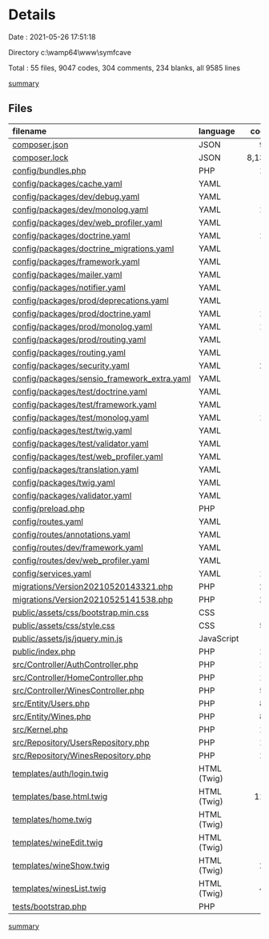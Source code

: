 # Details

Date : 2021-05-26 17:51:18

Directory c:\wamp64\www\symfcave

Total : 55 files,  9047 codes, 304 comments, 234 blanks, all 9585 lines

[summary](results.md)

## Files
| filename | language | code | comment | blank | total |
| :--- | :--- | ---: | ---: | ---: | ---: |
| [composer.json](/composer.json) | JSON | 99 | 0 | 1 | 100 |
| [composer.lock](/composer.lock) | JSON | 8,132 | 0 | 1 | 8,133 |
| [config/bundles.php](/config/bundles.php) | PHP | 14 | 0 | 2 | 16 |
| [config/packages/cache.yaml](/config/packages/cache.yaml) | YAML | 2 | 13 | 5 | 20 |
| [config/packages/dev/debug.yaml](/config/packages/dev/debug.yaml) | YAML | 2 | 2 | 1 | 5 |
| [config/packages/dev/monolog.yaml](/config/packages/dev/monolog.yaml) | YAML | 11 | 8 | 1 | 20 |
| [config/packages/dev/web_profiler.yaml](/config/packages/dev/web_profiler.yaml) | YAML | 5 | 0 | 2 | 7 |
| [config/packages/doctrine.yaml](/config/packages/doctrine.yaml) | YAML | 14 | 3 | 2 | 19 |
| [config/packages/doctrine_migrations.yaml](/config/packages/doctrine_migrations.yaml) | YAML | 4 | 2 | 1 | 7 |
| [config/packages/framework.yaml](/config/packages/framework.yaml) | YAML | 8 | 7 | 3 | 18 |
| [config/packages/mailer.yaml](/config/packages/mailer.yaml) | YAML | 3 | 0 | 1 | 4 |
| [config/packages/notifier.yaml](/config/packages/notifier.yaml) | YAML | 9 | 7 | 1 | 17 |
| [config/packages/prod/deprecations.yaml](/config/packages/prod/deprecations.yaml) | YAML | 0 | 8 | 1 | 9 |
| [config/packages/prod/doctrine.yaml](/config/packages/prod/doctrine.yaml) | YAML | 19 | 0 | 2 | 21 |
| [config/packages/prod/monolog.yaml](/config/packages/prod/monolog.yaml) | YAML | 17 | 0 | 1 | 18 |
| [config/packages/prod/routing.yaml](/config/packages/prod/routing.yaml) | YAML | 3 | 0 | 1 | 4 |
| [config/packages/routing.yaml](/config/packages/routing.yaml) | YAML | 3 | 3 | 2 | 8 |
| [config/packages/security.yaml](/config/packages/security.yaml) | YAML | 25 | 9 | 4 | 38 |
| [config/packages/sensio_framework_extra.yaml](/config/packages/sensio_framework_extra.yaml) | YAML | 3 | 0 | 1 | 4 |
| [config/packages/test/doctrine.yaml](/config/packages/test/doctrine.yaml) | YAML | 3 | 1 | 1 | 5 |
| [config/packages/test/framework.yaml](/config/packages/test/framework.yaml) | YAML | 4 | 0 | 1 | 5 |
| [config/packages/test/monolog.yaml](/config/packages/test/monolog.yaml) | YAML | 12 | 0 | 1 | 13 |
| [config/packages/test/twig.yaml](/config/packages/test/twig.yaml) | YAML | 2 | 0 | 1 | 3 |
| [config/packages/test/validator.yaml](/config/packages/test/validator.yaml) | YAML | 3 | 0 | 1 | 4 |
| [config/packages/test/web_profiler.yaml](/config/packages/test/web_profiler.yaml) | YAML | 5 | 0 | 2 | 7 |
| [config/packages/translation.yaml](/config/packages/translation.yaml) | YAML | 6 | 0 | 1 | 7 |
| [config/packages/twig.yaml](/config/packages/twig.yaml) | YAML | 2 | 0 | 1 | 3 |
| [config/packages/validator.yaml](/config/packages/validator.yaml) | YAML | 3 | 4 | 2 | 9 |
| [config/preload.php](/config/preload.php) | PHP | 4 | 0 | 2 | 6 |
| [config/routes.yaml](/config/routes.yaml) | YAML | 0 | 3 | 1 | 4 |
| [config/routes/annotations.yaml](/config/routes/annotations.yaml) | YAML | 6 | 0 | 2 | 8 |
| [config/routes/dev/framework.yaml](/config/routes/dev/framework.yaml) | YAML | 3 | 0 | 1 | 4 |
| [config/routes/dev/web_profiler.yaml](/config/routes/dev/web_profiler.yaml) | YAML | 6 | 0 | 2 | 8 |
| [config/services.yaml](/config/services.yaml) | YAML | 15 | 11 | 6 | 32 |
| [migrations/Version20210520143321.php](/migrations/Version20210520143321.php) | PHP | 20 | 5 | 7 | 32 |
| [migrations/Version20210525141538.php](/migrations/Version20210525141538.php) | PHP | 20 | 5 | 7 | 32 |
| [public/assets/css/bootstrap.min.css](/public/assets/css/bootstrap.min.css) | CSS | 2 | 10 | 0 | 12 |
| [public/assets/css/style.css](/public/assets/css/style.css) | CSS | 57 | 0 | 2 | 59 |
| [public/assets/js/jquery.min.js](/public/assets/js/jquery.min.js) | JavaScript | 1 | 1 | 0 | 2 |
| [public/index.php](/public/index.php) | PHP | 16 | 0 | 7 | 23 |
| [src/Controller/AuthController.php](/src/Controller/AuthController.php) | PHP | 15 | 6 | 5 | 26 |
| [src/Controller/HomeController.php](/src/Controller/HomeController.php) | PHP | 14 | 3 | 6 | 23 |
| [src/Controller/WinesController.php](/src/Controller/WinesController.php) | PHP | 52 | 27 | 24 | 103 |
| [src/Entity/Users.php](/src/Entity/Users.php) | PHP | 83 | 26 | 30 | 139 |
| [src/Entity/Wines.php](/src/Entity/Wines.php) | PHP | 82 | 29 | 33 | 144 |
| [src/Kernel.php](/src/Kernel.php) | PHP | 12 | 23 | 4 | 39 |
| [src/Repository/UsersRepository.php](/src/Repository/UsersRepository.php) | PHP | 12 | 33 | 6 | 51 |
| [src/Repository/WinesRepository.php](/src/Repository/WinesRepository.php) | PHP | 12 | 33 | 6 | 51 |
| [templates/auth/login.twig](/templates/auth/login.twig) | HTML (Twig) | 4 | 0 | 3 | 7 |
| [templates/base.html.twig](/templates/base.html.twig) | HTML (Twig) | 114 | 22 | 17 | 153 |
| [templates/home.twig](/templates/home.twig) | HTML (Twig) | 4 | 0 | 2 | 6 |
| [templates/wineEdit.twig](/templates/wineEdit.twig) | HTML (Twig) | 9 | 0 | 2 | 11 |
| [templates/wineShow.twig](/templates/wineShow.twig) | HTML (Twig) | 22 | 0 | 3 | 25 |
| [templates/winesList.twig](/templates/winesList.twig) | HTML (Twig) | 41 | 0 | 8 | 49 |
| [tests/bootstrap.php](/tests/bootstrap.php) | PHP | 8 | 0 | 4 | 12 |

[summary](results.md)